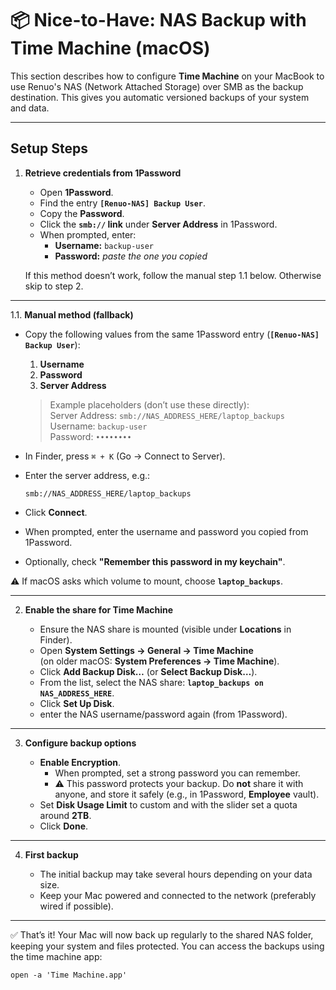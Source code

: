 # 📦 Nice-to-Have: NAS Backup with Time Machine (macOS)

This section describes how to configure **Time Machine** on your MacBook to use Renuo's NAS (Network Attached Storage) over SMB as the backup destination. This gives you automatic versioned backups of your system and data.

---

## Setup Steps

1. **Retrieve credentials from 1Password**

   - Open **1Password**.  
   - Find the entry **`[Renuo-NAS] Backup User`**.  
   - Copy the **Password**.
   - Click the **`smb://` link** under **Server Address** in 1Password.  
   - When prompted, enter:  
     - **Username:** `backup-user`  
     - **Password:** *paste the one you copied*  

   If this method doesn’t work, follow the manual step 1.1 below. Otherwise skip to step 2.

---

1.1. **Manual method (fallback)**  

   - Copy the following values from the same 1Password entry (**`[Renuo-NAS] Backup User`**):  
     1. **Username**  
     2. **Password**  
     3. **Server Address**  

      > Example placeholders (don’t use these directly):  
      > Server Address: `smb://NAS_ADDRESS_HERE/laptop_backups`  
      > Username: `backup-user`  
      > Password: `••••••••`

   - In Finder, press `⌘ + K` (Go → Connect to Server).  
   - Enter the server address, e.g.:  
     ```
     smb://NAS_ADDRESS_HERE/laptop_backups
     ```  
   - Click **Connect**.  
   - When prompted, enter the username and password you copied from 1Password.  
   - Optionally, check **"Remember this password in my keychain"**.

   ⚠️ If macOS asks which volume to mount, choose **`laptop_backups`**.

---

2. **Enable the share for Time Machine**

   - Ensure the NAS share is mounted (visible under **Locations** in Finder).  
   - Open **System Settings → General → Time Machine**  
     (on older macOS: **System Preferences → Time Machine**).  
   - Click **Add Backup Disk…** (or **Select Backup Disk…**).  
   - From the list, select the NAS share: **`laptop_backups on NAS_ADDRESS_HERE`**.  
   - Click **Set Up Disk**.
   - enter the NAS username/password again (from 1Password).  

---

3. **Configure backup options**

   - **Enable Encryption**.  
     - When prompted, set a strong password you can remember.  
     - ⚠️ This password protects your backup. Do **not** share it with anyone, and store it safely (e.g., in 1Password, **Employee** vault).  
   - Set **Disk Usage Limit** to custom and with the slider set a quota around **2TB**.
   - Click **Done**.

---

4. **First backup**

   - The initial backup may take several hours depending on your data size.  
   - Keep your Mac powered and connected to the network (preferably wired if possible).  

---

✅ That’s it! Your Mac will now back up regularly to the shared NAS folder, keeping your system and files protected. You can access the backups using the time machine app: 

```
open -a 'Time Machine.app'
```